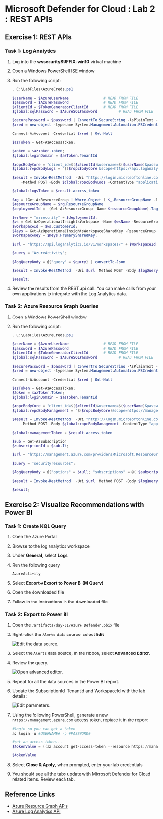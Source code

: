 # Microsoft Defender for Cloud : Lab 2 : REST APIs

## Exercise 1: REST APIs

### Task 1: Log Analytics

1. Log into the **wssecuritySUFFIX-win10** virtual machine
2. Open a Windows PowerShell ISE window
3. Run the following script:

    ```PowerShell
    . C:\LabFiles\AzureCreds.ps1

    $userName = $AzureUserName                # READ FROM FILE
    $password = $AzurePassword                # READ FROM FILE
    $clientId = $TokenGeneratorClientId       # READ FROM FILE
    $global:sqlPassword = $AzureSQLPassword          # READ FROM FILE

    $securePassword = $password | ConvertTo-SecureString -AsPlainText -Force
    $cred = new-object -typename System.Management.Automation.PSCredential -argumentlist $userName, $SecurePassword

    Connect-AzAccount -Credential $cred | Out-Null

    $azToken = Get-AzAccessToken;

    $token = $azToken.Token;
    $global:loginDomain = $azToken.TenantId;

    $ropcBodyCore = "client_id=$($clientId)&username=$($userName)&password=$($password)&grant_type=password"
    $global:ropcBodyLogs = "$($ropcBodyCore)&scope=https://api.loganalytics.io/.default"

    $result = Invoke-RestMethod  -Uri "https://login.microsoftonline.com/$($global:logindomain)/oauth2/v2.0/token" `
        -Method POST -Body $global:ropcBodyLogs -ContentType "application/x-www-form-urlencoded"

    $global:logsToken = $result.access_token

    $rg = (Get-AzResourceGroup | Where-Object { $_.ResourceGroupName -like "*-security" });
    $resourceGroupName = $rg.ResourceGroupName
    $deploymentId =  (Get-AzResourceGroup -Name $resourceGroupName).Tags["DeploymentId"]

    $wsName = "wssecurity" + $deploymentId;
    $ws = Get-AzOperationalInsightsWorkspace -Name $wsName -ResourceGroup $resourceGroupName;
    $workspaceId = $ws.CustomerId;
    $keys = Get-AzOperationalInsightsWorkspaceSharedKey -ResourceGroup $resourceGroupName -Name $wsName;
    $workspaceKey = $keys.PrimarySharedKey;

    $url = "https://api.loganalytics.io/v1/workspaces/" + $WorkspaceId + "/query";

    $query = "AzureActivity";

    $logQueryBody = @{"query" = $query} | convertTo-Json

    $result = Invoke-RestMethod  -Uri $url -Method POST -Body $logQueryBody -ContentType "application/json" -Headers @{"Authorization"="Bearer $logsToken"};

    $result;
    ```

4. Review the results from the REST api call. You can make calls from your own applications to integrate with the Log Analytics data.

### Task 2: Azure Resource Graph Queries

1. Open a Windows PowerShell window
2. Run the following script:

    ```PowerShell
    . C:\LabFiles\AzureCreds.ps1

    $userName = $AzureUserName                # READ FROM FILE
    $password = $AzurePassword                # READ FROM FILE
    $clientId = $TokenGeneratorClientId       # READ FROM FILE
    $global:sqlPassword = $AzureSQLPassword          # READ FROM FILE

    $securePassword = $password | ConvertTo-SecureString -AsPlainText -Force
    $cred = new-object -typename System.Management.Automation.PSCredential -argumentlist $userName, $SecurePassword

    Connect-AzAccount -Credential $cred | Out-Null

    $azToken = Get-AzAccessToken;
    $token = $azToken.Token;
    $global:loginDomain = $azToken.TenantId;

    $ropcBodyCore = "client_id=$($clientId)&username=$($userName)&password=$($password)&grant_type=password"
    $global:ropcBodyManagement = "$($ropcBodyCore)&scope=https://management.azure.com/.default"

    $result = Invoke-RestMethod  -Uri "https://login.microsoftonline.com/$($global:logindomain)/oauth2/v2.0/token" `
        -Method POST -Body $global:ropcBodyManagement -ContentType "application/x-www-form-urlencoded"

    $global:managementToken = $result.access_token

    $sub = Get-AzSubscription
    $subscriptionId = $sub.Id;

    $url = "https://management.azure.com/providers/Microsoft.ResourceGraph/resources?api-version=2018-09-01-preview";

    $query = "securityresources";

    $logQueryBody = @{"options" = $null; "subscriptions" = @( $subscriptionId); "query" = $query} | convertTo-Json

    $result = Invoke-RestMethod  -Uri $url -Method POST -Body $logQueryBody -ContentType "application/json" -Headers @{"Authorization"="Bearer $managementToken"};

    $result;

    ```

## Exercise 2: Visualize Recommendations with Power BI

### Task 1: Create KQL Query

1. Open the Azure Portal
2. Browse to the log analytics workspace
3. Under **General**, select **Logs**
4. Run the following query

    ```kql
    AzureActivity
    ```

5. Select **Export->Export to Power BI (M Query)**
6. Open the downloaded file
7. Follow in the instructions in the downloaded file

### Task 2: Export to Power BI

1. Open the `/artifacts/day-01/Azure Defender.pbix` file
2. Right-click the `Alerts` data source, select **Edit**

    ![Edit the data source.](./media/power-bi-alerts-edit.png "Edit the data source")

3. Select the `Alerts` data source, in the ribbon, select **Advanced Editor**.
4. Review the query.  

    ![Open advanced editor.](./media/power-bi-alerts-advanced-edit.png "Open advanced editor")

5. Repeat for all the data sources in the Power BI report.
6. Update the SubscriptionId, TenantId and WorkspaceId with the lab details:

   ![Edit parameters.](./media/power-bi-alerts-params.png "Edit parameters")

7. Using the following PowerShell, generate a new `https://management.azure.com` access token, replace it in the report:

    ```PowerShell
    #login so you can get a token
    az login -u #USERNAME# -p #PASSWORD#

    #get an access token...
    $tokenValue = ((az account get-access-token --resource https://management.azure.com) | ConvertFrom-Json).accessToken

    $tokenValue
    ```

8. Select **Close & Apply**, when prompted, enter your lab credentials
9. You should see all the tabs update with Microsoft Defender for Cloud related items. Review each tab.

## Reference Links

- [Azure Resource Graph APIs](https://docs.microsoft.com/en-us/rest/api/azure-resourcegraph/)
- [Azure Log Analytics API](https://dev.loganalytics.io/)
